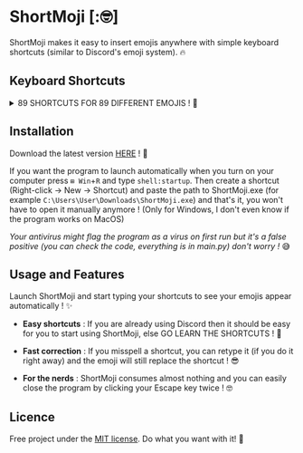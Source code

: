 # ShortMoji [:🤓]

ShortMoji makes it easy to insert emojis anywhere with simple keyboard shortcuts (similar to Discord's emoji system). 🔥

## Keyboard Shortcuts

<details>
<summary>89 SHORTCUTS FOR 89 DIFFERENT EMOJIS ! 🤪</summary>

| Shortcut | Émoji |
|-|-|
| `:lau ` | 😆 |
| `:rof ` | 🤣 |
| `:sli ` | 🙂 |
| `:win ` | 😉 |
| `:inn ` | 😇 |
| `:smi ` | 😃 |
| `:gri ` | 😁 |
| `:swe ` | 😅 |
| `:joy ` | 😂 |
| `:ups ` | 🙃 |
| `:blu ` | 😊 |
| `:3he ` | 🥰 |
| `:sta ` | 🤩 |
| `:kis ` | 😘 |
| `:yum ` | 😋 |
| `:stu ` | 😜 |
| `:zan ` | 🤪 |
| `:mon ` | 🤑 |
| `:hug ` | 🤗 |
| `:shu ` | 🤫 |
| `:han ` | 🤭 |
| `:thi ` | 🤔 |
| `:zip ` | 🤐 |
| `:neu ` | 😐 |
| `:nom ` | 😶 |
| `:rol ` | 🙄 |
| `:fac ` | 😮‍💨 |
| `:rai ` | 🤨 |
| `:una ` | 😒 |
| `:lyi ` | 🤥 |
| `:rel ` | 😌 |
| `:sle ` | 😴 |
| `:pen ` | 😔 |
| `:dro ` | 🤤 |
| `:mas ` | 😷 |
| `:vom ` | 🤮 |
| `:hot ` | 🥵 |
| `:woo ` | 🥴 |
| `:nau ` | 🤢 |
| `:sne ` | 🤧 |
| `:col ` | 🥶 |
| `:diz ` | 😵 |
| `:exp ` | 🤯 |
| `:cow ` | 🤠 |
| `:dis ` | 🥸 |
| `:par ` | 🥳 |
| `:sun ` | 😎 |
| `:ner ` | 🤓 |
| `:con ` | 😕 |
| `:ope ` | 😮 |
| `:ast ` | 😲 |
| `:ple ` | 🥺 |
| `:ang ` | 😧 |
| `:cry ` | 😢 |
| `:scr ` | 😱 |
| `:per ` | 😣 |
| `:tir ` | 😫 |
| `:wor ` | 😟 |
| `:fro ` | ☹️ |
| `:hus ` | 😯 |
| `:flu ` | 😳 |
| `:fea ` | 😨 |
| `:sob ` | 😭 |
| `:wea ` | 😩 |
| `:yaw ` | 🥱 |
| `:tri ` | 😤 |
| `:sku ` | 💀 |
| `:pou ` | 😡 |
| `:cur ` | 🤬 |
| `:imp ` | 👿 |
| `:poo ` | 💩 |
| `:jap ` | 👹 |
| `:gho ` | 👻 |
| `:clo ` | 🤡 |
| `:ali ` | 👽 |
| `:rob ` | 🤖 |
| `:see ` | 🙈 |
| `:spe ` | 🙊 |
| `:hea ` | ❤️ |
| `:tup ` | 👍 |
| `:pra ` | 🙏 |
| `:goa ` | 🐐 |
| `:fir ` | 🔥 |
| `:moy ` | 🗿 |
| `:spa ` | ✨ |
</details>

## Installation
Download the latest version [HERE](https://github.com/TooFuW/ShortMoji/releases/latest) ! 🤩

If you want the program to launch automatically when you turn on your computer press `⊞ Win`+`R` and type `shell:startup`.
Then create a shortcut (Right-click -> New -> Shortcut) and paste the path to ShortMoji.exe (for example `C:\Users\User\Downloads\ShortMoji.exe`) and that's it, you won't have to open it manually anymore !
(Only for Windows, I don't even know if the program works on MacOS)

*Your antivirus might flag the program as a virus on first run but it's a false positive (you can check the code, everything is in main.py) don't worry !* 😅

## Usage and Features
Launch ShortMoji and start typing your shortcuts to see your emojis appear automatically ! ✨

- **Easy shortcuts** : If you are already using Discord then it should be easy for you to start using ShortMoji, else GO LEARN THE SHORTCUTS ! 🗿

- **Fast correction** : If you misspell a shortcut, you can retype it (if you do it right away) and the emoji will still replace the shortcut ! 😎

- **For the nerds** : ShortMoji consumes almost nothing and you can easily close the program by clicking your Escape key twice ! 🤓

## Licence
Free project under the [MIT license](https://github.com/TooFuW/ShortMoji/blob/main/LICENSE.txt). Do what you want with it! 🚀
